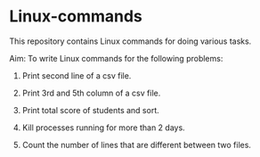 # Linux-commands
This repository contains Linux commands for doing various tasks.

Aim: To write Linux commands for the following problems:

1. Print second line of a csv file.

2. Print 3rd and 5th column of a csv file.

3. Print total score of students and sort.

4. Kill processes running for more than 2 days.

5. Count the number of lines that are different between two files.
